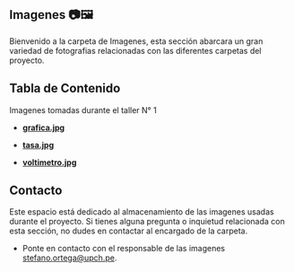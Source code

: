 ## Imagenes 📷🖼️

Bienvenido a la carpeta de Imagenes, esta sección abarcara un gran variedad de fotografias relacionadas con las diferentes carpetas del proyecto.

## Tabla de Contenido

Imagenes tomadas durante el taller N° 1 

- [**grafica.jpg**](https://github.com/stephany-toribio/Repositorio-BioTech/blob/main/Imagenes/grafica.jpg)

- [**tasa.jpg**](https://github.com/stephany-toribio/Repositorio-BioTech/blob/main/Imagenes/tasa.jpg)

- [**voltimetro.jpg**](https://github.com/stephany-toribio/Repositorio-BioTech/blob/main/Imagenes/voltimetro.jpg)

## Contacto

Este espacio está dedicado al almacenamiento de las imagenes usadas durante el proyecto. Si tienes alguna pregunta o inquietud relacionada con esta sección, no dudes en contactar al encargado de la carpeta.

- Ponte en contacto con el responsable de las imagenes [stefano.ortega@upch.pe](mailto:stefano.ortega@upch.pe). 